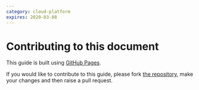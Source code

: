 ```yaml
---
category: cloud-platform
expires: 2020-03-08
---
```


# Contributing to this document

This guide is built using [GitHub Pages][gh-pages].

If you would like to contribute to this guide, please fork [the repository][repo], make your changes and then raise a pull request.

[repo]: https://github.com/ministryofjustice/cloud-platform-user-docs
[gh-pages]: https://pages.github.com/
